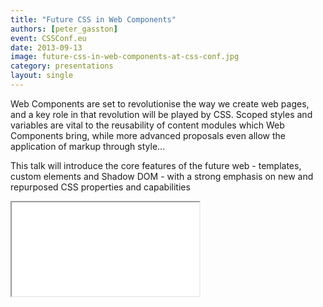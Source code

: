 ```yaml
---
title: "Future CSS in Web Components"
authors: [peter_gasston]
event: CSSConf.eu
date: 2013-09-13
image: future-css-in-web-components-at-css-conf.jpg
category: presentations
layout: single
---
```


Web Components are set to revolutionise the way we create web pages, and a key
role in that revolution will be played by CSS. Scoped styles and variables are
vital to the reusability of content modules which Web Components bring, while
more advanced proposals even allow the application of markup through style...

<!-- Read more -->

This talk will introduce the core features of the future web - templates, custom
elements and Shadow DOM - with a strong emphasis on new and repurposed CSS
properties and capabilities

<div class="video-wrap">
    <iframe src="//www.youtube.com/embed/U45e-zq4bTs"></iframe>
</div>

<script async class="speakerdeck-embed" data-id="d002a6d0fe8b0130332246511f7d7b12" data-ratio="1.33507170795306" src="//speakerdeck.com/assets/embed.js"></script>

